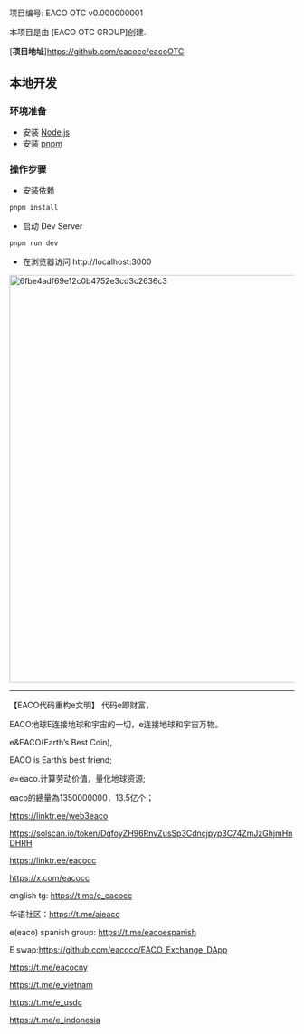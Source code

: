 # 

项目编号: EACO OTC v0.000000001

本项目是由 [EACO OTC GROUP]创建.

[**项目地址**]https://github.com/eacocc/eacoOTC

## 本地开发

### 环境准备

- 安装 [Node.js](https://nodejs.org/en)
- 安装 [pnpm](https://pnpm.io/installation)

### 操作步骤

- 安装依赖

```sh
pnpm install
```

- 启动 Dev Server

```sh
pnpm run dev
```

- 在浏览器访问 http://localhost:3000


<img width="834" height="721" alt="6fbe4adf69e12c0b4752e3cd3c2636c3" src="https://github.com/user-attachments/assets/76f56db4-e4db-469d-8d08-0c1a58eb2930" />



--------

【EACO代码重构e文明】 代码e即财富，

EACO地球E连接地球和宇宙的一切，e连接地球和宇宙万物。

e&EACO(Earth’s Best Coin),

EACO is Earth’s best friend;

$e=$eaco.计算劳动价值，量化地球资源;

eaco的總量為1350000000，13.5亿个；

https://linktr.ee/web3eaco

https://solscan.io/token/DqfoyZH96RnvZusSp3Cdncjpyp3C74ZmJzGhjmHnDHRH

https://linktr.ee/eacocc

https://x.com/eacocc

english tg: https://t.me/e_eacocc

华语社区：https://t.me/aieaco

e(eaco) spanish group: https://t.me/eacoespanish

E swap:https://github.com/eacocc/EACO_Exchange_DApp

https://t.me/eacocny

https://t.me/e_vietnam

https://t.me/e_usdc

https://t.me/e_indonesia
